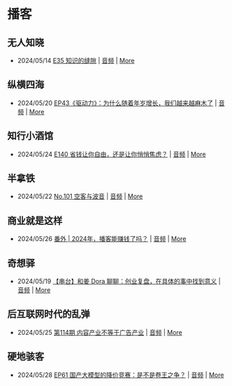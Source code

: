# 播客

## 无人知晓
- 2024/05/14 [E35 知识的缝隙](https://www.xiaoyuzhoufm.com/episode/664300e4251bd96e6c2e57a6) | [音频](https://dts-api.xiaoyuzhoufm.com/track/611719d3cb0b82e1df0ad29e/664300e4251bd96e6c2e57a6/media.xyzcdn.net/lh9O4fFXBeTFewumXHcn1_3gvaWG.m4a) | [More](channels/%E6%97%A0%E4%BA%BA%E7%9F%A5%E6%99%93.md)

## 纵横四海
- 2024/05/20 [EP43《驱动力》：为什么随着年岁增长，我们越来越麻木了](https://www.ximalaya.com/sound/729875502) | [音频](https://audio.xmcdn.com/storages/1468-audiofreehighqps/57/D5/GKwRINsKILkNBmzH4wLVsCxk.m4a) | [More](channels/%E7%BA%B5%E6%A8%AA%E5%9B%9B%E6%B5%B7.md)

## 知行小酒馆
- 2024/05/24 [E140 省钱让你自由，还是让你悄悄焦虑？](https://www.xiaoyuzhoufm.com/episode/665020024efbc0c3dcba8fb3) | [音频](https://dts-api.xiaoyuzhoufm.com/track/6013f9f58e2f7ee375cf4216/665020024efbc0c3dcba8fb3/media.xyzcdn.net/lrIxg792I7cblrwQYUmMUVi1ff9I.m4a) | [More](channels/%E7%9F%A5%E8%A1%8C%E5%B0%8F%E9%85%92%E9%A6%86.md)

## 半拿铁
- 2024/05/22 [No.101 空客与波音](https://www.ximalaya.com/sound/730345221) | [音频](https://dl.wavpub.com/item/227_31599171_2033.m4a) | [More](channels/%E5%8D%8A%E6%8B%BF%E9%93%81.md)

## 商业就是这样
- 2024/05/26 [番外 | 2024年，播客能赚钱了吗？](https://www.ximalaya.com/sound/731043819) | [音频](https://audio.xmcdn.com/storages/69fd-audiofreehighqps/2D/89/GKwRIJIKKFqBAXYhbgLYaQcQ.m4a) | [More](channels/%E5%95%86%E4%B8%9A%E5%B0%B1%E6%98%AF%E8%BF%99%E6%A0%B7.md)

## 奇想驿
- 2024/05/19 [【串台】和姜 Dora 聊聊：创业复盘，在具体的事中找到意义](https://www.xiaoyuzhoufm.com/episode/664962d382b428eafd844366) | [音频](https://dts-api.xiaoyuzhoufm.com/track/6034daea97755b8fc9c66480/664962d382b428eafd844366/media.xyzcdn.net/llloyy2KoUURla1cgosxmkenwwHw.m4a) | [More](channels/%E5%A5%87%E6%83%B3%E9%A9%BF.md)

## 后互联网时代的乱弹
- 2024/05/25 [第114期 内容产业不等于广告产业](https://hosting.wavpub.cn/pie/ep114/) | [音频](https://tk.wavpub.com/WPDL_SQLkGPvETZZHTwkTbYZSHZhFTvRgMSvcZVkJGELzfxcLXgykRjMmTLacAd-18.mp3) | [More](channels/%E5%90%8E%E4%BA%92%E8%81%94%E7%BD%91%E6%97%B6%E4%BB%A3%E7%9A%84%E4%B9%B1%E5%BC%B9.md)

## 硬地骇客
- 2024/05/28 [EP61 国产大模型的降价竞赛：是不是卷王之争？](https://www.xiaoyuzhoufm.com/episode/6655c43f06bc73decbff744b) | [音频](https://dts-api.xiaoyuzhoufm.com/track/640ee2438be5d40013fe4a87/6655c43f06bc73decbff744b/media.xyzcdn.net/luuxF88Qni4G9kNbI4Agt0h_o2Ps.m4a) | [More](channels/%E7%A1%AC%E5%9C%B0%E9%AA%87%E5%AE%A2.md)


